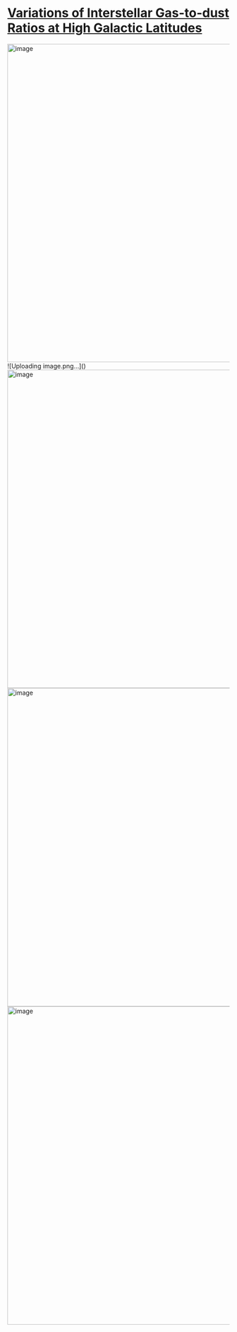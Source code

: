 # [Variations of Interstellar Gas-to-dust Ratios at High Galactic Latitudes](https://ui.adsabs.harvard.edu/abs/2024ApJ...961..204S/abstract)
<img width="720" alt="image" src="https://github.com/user-attachments/assets/edd7cdf4-4180-4c9b-b9aa-104069063b67">
![Uploading image.png…]()
<img width="720" alt="image" src="https://github.com/user-attachments/assets/7cdcf527-b89e-45cc-8d65-87ddad1d9be8">
<img width="720" alt="image" src="https://github.com/user-attachments/assets/7ff3d1e4-800f-45ab-b180-351a1c1352df">
<img width="720" alt="image" src="https://github.com/user-attachments/assets/730c1c82-4872-43f3-964f-127072252d33">
